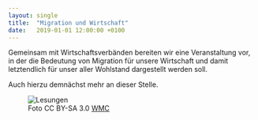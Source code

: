 ```yaml
---
layout: single
title:  "Migration und Wirtschaft"
date:   2019-01-01 12:00:00 +0100
---
```

Gemeinsam mit Wirtschaftsverbänden bereiten wir eine Veranstaltung vor, in der die Bedeutung von Migration für unsere Wirtschaft und damit letztendlich für unser aller Wohlstand dargestellt werden soll.

Auch hierzu demnächst mehr an dieser Stelle.

<figure  class="align-left">
  <img src="{{ site.url }}{{ site.baseurl }}/assets/images/2019-01-01-Migration-und-Wirtschaft.jpg" alt="Lesungen">
  <figcaption>Foto CC BY-SA 3.0 <a href="https://commons.wikimedia.org">WMC</a></figcaption>
</figure> 









